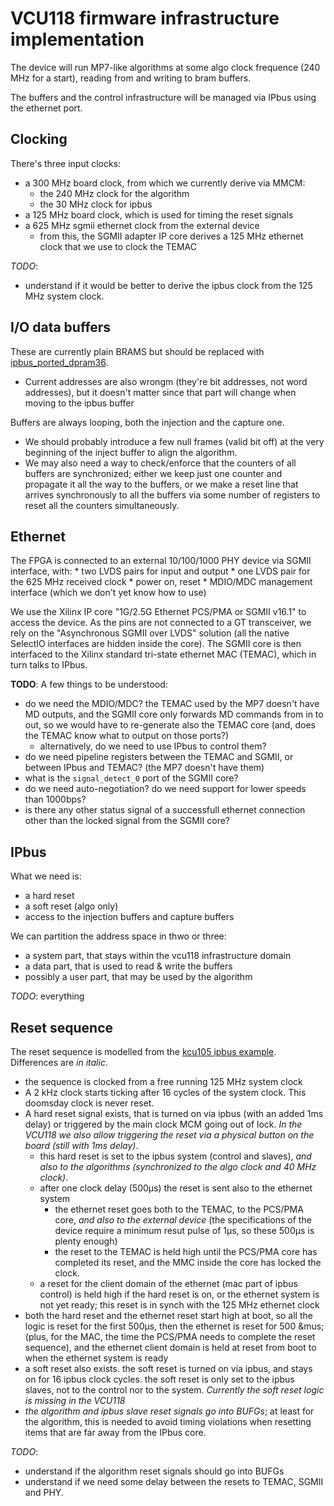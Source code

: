 # VCU118 firmware infrastructure implementation 

The device will run MP7-like algorithms at some algo clock frequence (240 MHz for a start), reading from and writing to bram buffers.

The buffers and the control infrastructure will be managed via IPbus using the ethernet port.

## Clocking

There's three input clocks:
 * a 300 MHz board clock, from which we currently derive via MMCM:
   * the 240 MHz clock for the algorithm
   * the 30 MHz clock for ipbus
 * a 125 MHz board clock, which is used for timing the reset signals
 * a 625 MHz sgmii ethernet clock from the external device
   * from this, the SGMII adapter IP core derives a 125 MHz ethernet clock that we use to clock the TEMAC

*TODO*:
 * understand if it would be better to derive the ipbus clock from the 125 MHz system clock.

## I/O data buffers
These are currently plain BRAMS but should be replaced with [ipbus_ported_dpram36](https://github.com/ipbus/ipbus-firmware/blob/master/components/ipbus_slaves/firmware/hdl/ipbus_ported_dpram36.vhd). 
  * Current addresses are also wrongm (they're bit addresses, not word addresses), but it doesn't matter since that part will change when moving to the ipbus buffer

Buffers are always looping, both the injection and the capture one.
  * We should probably introduce a few null frames (valid bit off) at the very beginning of the inject buffer to align the algorithm.
  * We may also need a way to check/enforce that the counters of all buffers are synchronized; either we keep just one counter and propagate it all the way to the buffers, or we make a reset line that arrives synchronously to all the buffers via some number of registers to reset all the counters simultaneously. 

## Ethernet

The FPGA is connected to an external 10/100/1000 PHY device via SGMII interface, with:
    * two LVDS pairs for input and output
    * one LVDS pair for the 625 MHz received clock
    * power on, reset
    * MDIO/MDC management interface (which we don't yet know how to use)

We use the Xilinx IP core "1G/2.5G Ethernet PCS/PMA or SGMII v16.1" to access the device.
As the pins are not connected to a GT transceiver, we rely on the "Asynchronous SGMII over LVDS" solution (all the native SelectIO interfaces are hidden inside the core).
The SGMII core is then interfaced to the Xilinx standard tri-state ethernet MAC (TEMAC), which in turn talks to IPbus.

**TODO**: A few things to be understood:
 * do we need the MDIO/MDC? the TEMAC used by the MP7 doesn't have MD outputs, and the SGMII core only forwards MD commands from in to out, so we would have to re-generate also the TEMAC core (and, does the TEMAC know what to output on those ports?)
   * alternatively, do we need to use IPbus to control them?
 * do we need pipeline registers between the TEMAC and SGMII, or between IPbus and TEMAC? (the MP7 doesn't have them)
 * what is the `signal_detect_0` port of the SGMII core?
 * do we need auto-negotiation? do we need support for lower speeds than 1000bps? 
 * is there any other status signal of a successfull ethernet connection other than the locked signal from the SGMII core?

## IPbus

What we need is:
 * a hard reset
 * a soft reset (algo only)
 * access to the injection buffers and capture buffers

We can partition the address space in thwo or three:
 * a system part, that stays within the vcu118 infrastructure domain
 * a data part, that is used to read & write the buffers
 * possibly a user part, that may be used by the algorithm
 
*TODO*: everything

## Reset sequence

The reset sequence is modelled from the [kcu105 ipbus example](https://github.com/ipbus/ipbus-firmware/blob/master/boards/kcu105/base_fw/kcu105_basex/synth/firmware/hdl/kcu105_basex.vhd). Differences are _in italic_.
 * the sequence is clocked from a free running 125 MHz system clock
 * A 2 kHz clock starts ticking after 16 cycles of the system clock. This doomsday clock is never reset.
 * A hard reset signal exists, that is turned on via ipbus (with an added 1ms delay) or triggered by the main clock MCM going out of lock. _In the VCU118 we also allow triggering the reset via a physical button on the board (still with 1ms delay)_.
   * this hard reset is set to the ipbus system (control and slaves), _and also to the algorithms (synchronized to the algo clock and 40 MHz clock)_.
   * after one clock delay (500&mu;s) the reset is sent also to the ethernet system
     * the ethernet reset goes both to the TEMAC, to the PCS/PMA core, _and also to the external device_ (the specifications of the device require a minimum resut pulse of 1&mu;s, so these 500&mu;s is plenty enough)
     * the reset to the TEMAC is held high until the PCS/PMA core has completed its reset, and the MMC inside the core has locked the clock.
   * a reset for the client domain of the ethernet (mac part of ipbus control) is held high if the hard reset is on, or the ethernet system is not yet ready; this reset is in synch with the 125 MHz ethernet clock
 * both the hard reset and the ethernet reset start high at boot, so all the logic is reset for the first 500&mu;s, then the ethernet is reset for 500 &mus; (plus, for the MAC, the time the PCS/PMA needs to complete the reset sequence), and the ethernet client domain is held at reset from boot to when the ethernet system is ready
 * a soft reset also exists. the soft reset is turned on via ipbus, and stays on for 16 ipbus clock cycles. the soft reset is only set to the ipbus slaves, not to the control nor to the system. _Currently the soft reset logic is missing in the VCU118_
 * _the algorithm and ipbus slave reset signals go into BUFGs_; at least for the algorithm, this is needed to avoid timing violations when resetting items that are far away from the IPbus core.

*TODO*:
 * understand if the algorithm reset signals should go into BUFGs
 * understand if we need some delay between the resets to TEMAC, SGMII and PHY.

